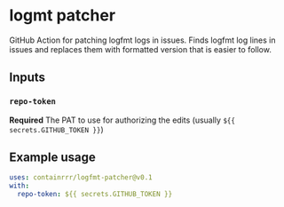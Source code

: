 # logmt patcher

GitHub Action for patching logfmt logs in issues.
Finds logfmt log lines in issues and replaces them with formatted version that is easier to follow.

## Inputs

### `repo-token`

**Required** The PAT to use for authorizing the edits (usually `${{ secrets.GITHUB_TOKEN }}`)

## Example usage

```yaml
uses: containrrr/logfmt-patcher@v0.1
with:
  repo-token: ${{ secrets.GITHUB_TOKEN }}
```
